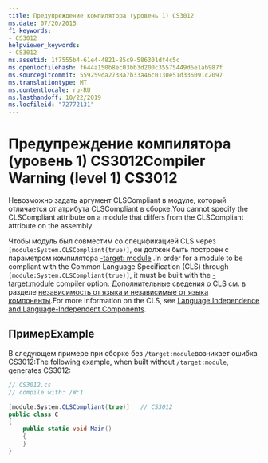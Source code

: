 ```yaml
---
title: Предупреждение компилятора (уровень 1) CS3012
ms.date: 07/20/2015
f1_keywords:
- CS3012
helpviewer_keywords:
- CS3012
ms.assetid: 1f7555b4-61e4-4821-85c9-586301df4c5c
ms.openlocfilehash: f644a150b8ec03bb3d200c35575449d6e1ab987f
ms.sourcegitcommit: 559259da2738a7b33a46c0130e51d336091c2097
ms.translationtype: MT
ms.contentlocale: ru-RU
ms.lasthandoff: 10/22/2019
ms.locfileid: "72772131"
---
```

# <a name="compiler-warning-level-1-cs3012"></a><span data-ttu-id="be256-102">Предупреждение компилятора (уровень 1) CS3012</span><span class="sxs-lookup"><span data-stu-id="be256-102">Compiler Warning (level 1) CS3012</span></span>

<span data-ttu-id="be256-103">Невозможно задать аргумент CLSCompliant в модуле, который отличается от атрибута CLSCompliant в сборке.</span><span class="sxs-lookup"><span data-stu-id="be256-103">You cannot specify the CLSCompliant attribute on a module that differs from the CLSCompliant attribute on the assembly</span></span>

<span data-ttu-id="be256-104">Чтобы модуль был совместим со спецификацией CLS через `[module:System.CLSCompliant(true)]`, он должен быть построен с параметром компилятора [-target: module](../language-reference/compiler-options/target-module-compiler-option.md) .</span><span class="sxs-lookup"><span data-stu-id="be256-104">In order for a module to be compliant with the Common Language Specification (CLS) through `[module:System.CLSCompliant(true)]`, it must be built with the [-target:module](../language-reference/compiler-options/target-module-compiler-option.md) compiler option.</span></span> <span data-ttu-id="be256-105">Дополнительные сведения о CLS см. в разделе [независимость от языка и независимые от языка компоненты](../../standard/language-independence-and-language-independent-components.md).</span><span class="sxs-lookup"><span data-stu-id="be256-105">For more information on the CLS, see [Language Independence and Language-Independent Components](../../standard/language-independence-and-language-independent-components.md).</span></span>

## <a name="example"></a><span data-ttu-id="be256-106">Пример</span><span class="sxs-lookup"><span data-stu-id="be256-106">Example</span></span>

<span data-ttu-id="be256-107">В следующем примере при сборке без `/target:module`возникает ошибка CS3012:</span><span class="sxs-lookup"><span data-stu-id="be256-107">The following example, when built without `/target:module`, generates CS3012:</span></span>

```csharp
// CS3012.cs
// compile with: /W:1

[module:System.CLSCompliant(true)]   // CS3012
public class C
{
    public static void Main()
    {
    }
}
```
